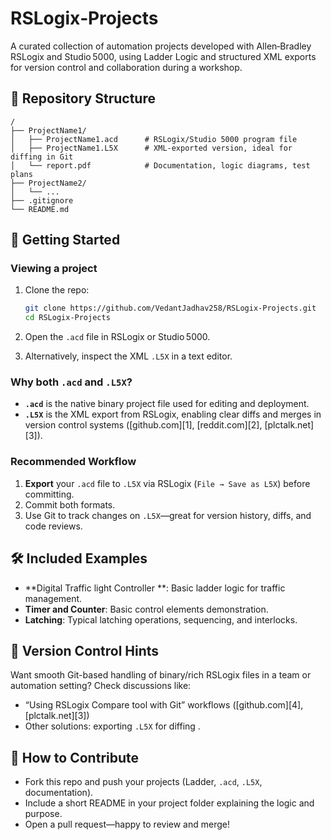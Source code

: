 
# RSLogix‑Projects

A curated collection of automation projects developed with Allen‑Bradley RSLogix and Studio 5000, using Ladder Logic and structured XML exports for version control and collaboration during a workshop.

## 📁 Repository Structure

```
/
├── ProjectName1/
│   ├── ProjectName1.acd      # RSLogix/Studio 5000 program file
│   ├── ProjectName1.L5X      # XML-exported version, ideal for diffing in Git
│   └── report.pdf            # Documentation, logic diagrams, test plans
├── ProjectName2/
│   └── ...
├── .gitignore
└── README.md
```

## 🚀 Getting Started

### Viewing a project

1. Clone the repo:

   ```sh
   git clone https://github.com/VedantJadhav258/RSLogix-Projects.git
   cd RSLogix-Projects
   ```
2. Open the `.acd` file in RSLogix or Studio 5000.
3. Alternatively, inspect the XML `.L5X` in a text editor.

### Why both `.acd` and `.L5X`?

* **`.acd`** is the native binary project file used for editing and deployment.
* **`.L5X`** is the XML export from RSLogix, enabling clear diffs and merges in version control systems ([github.com][1], [reddit.com][2], [plctalk.net][3]).

### Recommended Workflow

1. **Export** your `.acd` file to `.L5X` via RSLogix (`File → Save as L5X`) before committing.
2. Commit both formats.
3. Use Git to track changes on `.L5X`—great for version history, diffs, and code reviews.

## 🛠 Included Examples

* **Digital Traffic light Controller **: Basic ladder logic for traffic management.
* **Timer and Counter**: Basic control elements demonstration.
* **Latching**: Typical latching operations, sequencing, and interlocks.



## 🧩 Version Control Hints

Want smooth Git-based handling of binary/rich RSLogix files in a team or automation setting?
Check discussions like:

* “Using RSLogix Compare tool with Git” workflows ([github.com][4], [plctalk.net][3])
* Other solutions: exporting `.L5X` for diffing .

## 📝 How to Contribute

* Fork this repo and push your projects (Ladder, `.acd`, `.L5X`, documentation).
* Include a short README in your project folder explaining the logic and purpose.
* Open a pull request—happy to review and merge!



